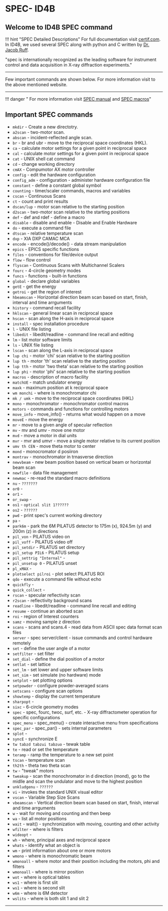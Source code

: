 # SPEC- ID4B


## Welcome to ID4B SPEC command

!!! hint "SPEC Detailed Descriptions"
    For full documentation visit [certif.com](https://certif.com/).
    In ID4B, we used several SPEC along with python and C written by [Dr. Jacob Ruff](https://www.chess.cornell.edu/about/staff-directory/jacob-ruff).


"spec is internationally recognized as the leading software for instrument control and data acquisition in X-ray diffraction experiments."

---
Few important commands are shown below. For more information visit to the above mentioned website.

---
!!! danger " For more information visit [SPEC manual](https://certif.com/) and [SPEC macros](http://127.0.0.1:8000/SPEC_macros/)"

## Important SPEC commands 

* `mkdir` - Create a new directotry.
* `a2scan` - two-motor scan.
* `abscan` - incident-reflected angle scan.
* `br` - br and ubr - move to the reciprocal space coordinates (HKL).
* `ca` 			- calculate motor settings for a given point in reciprocal space
* `cal` 			- calculate motor settings for a given point in reciprocal space
* `cat` 			- UNIX shell cat command
* `cd` 			- change working directory
* `cmAX` 		- Compumotor AX motor controller
* `config` 		- edit the hardware configuration
* `config_adm` 		- configuration - administer hardware configuration file
* `constant` 		- define a constant global symbol
* `counting` 		- timer/scaler commands, macros and variables
* `cscan` 		- Continuous Scans
* `ct` 			- count and print results
* `dscan/lup` 		- motor scan relative to the starting position
* `d2scan` 		- two-motor scan relative to the starting positions
* `def` 			- def and rdef - define a macro
* `disable` 		- disable and enable - Disable and Enable Hardware
* `do` 			- execute a command file
* `dtscan` 		- relative temperature scan
* `dxp` 			- XIA DXP CAMAC MCA
* `encode` 		- encode()/decode() - data stream manipulation
* `epics` 		- EPICS specific functions
* `files` 		- conventions for file/device output
* `flow` 		- flow control
* `flyscan` 		- Continuous Scans with Multichannel Scalers
* `fourc` 		- 4-circle geometry modes
* `funcs` 		- functions - built-in functions
* `global` 		- declare global variables
* `getE`        - get the energy
* `getroi`      - get the region of interest
* `hbeamscan`   - Horizontal direction beam scan based on start, finish, interval and time arrguments
* `history` 		- command recall facility
* `hklscan` 		- general linear scan in reciprocal space
* `hscan` 		- scan along the H-axis in reciprocal space
* `install` 		- spec installation procedure
* `l` 			- UNIX file listing
* `libedit` 		- libedit/readline - command line recall and editing
* `lm` 			- list motor software limits
* `ls` 			- UNIX file listing
* `lscan` 		- scan along the L-axis in reciprocal space
* `lup chi`     - motor 'chi' scan relative to the starting position
* `lup th`      - motor 'th' scan relative to the starting position
* `lup tth`     - motor 'two theta' scan relative to the starting position
* `lup phi`     - motor 'phi' scan relative to the starting position
* `macros` 		- description of macro facility
* `matchUE` 		- match undulator energy
* `maxk`        - maximum position at k reciprocal space
* `wm monchi`      - where is monochromator  chi  
* `mk / umk` 		- move to the reciprocal space coordinates (HKL)
* `mono` 		- monochromator - monochromator control macros
* `motors` 		- commands and functions for controlling motors
* `move_info` 		- move_info() - returns what would happen on a move
* `moveE`       - move the energy 
* `mr` 			- move to a given angle of specular reflection
* `mv` 			- mv and umv - move one motor
* `mvd` 			- move a motor in dial units
* `mvr` 			- mvr and umvr - move a single motor relative to its current position
* `umv th CEN`      - move theta motor to center
* `mond`            - monocromator d posiiron
* `montrav`         - monochromator in trnasverse direction
* `newvbeam`        - new beam position based on vertical beam or horizontal beam scan
* `newfile` 		- data file management
* `newmac` 		- re-read the standard macro definitions
* `nu`          - `???????`
* `or0`          - 
* `or1`         - 
* `or_swap`     - 
* `os1`         - `optical slit 1??????`
* `os2`         - `??????`
* `pwd` 		- print spec's current working directory
* `pa`          - 
* `park6m`      - park the 6M PILATUS detector to 175m (x), 924.5m (y) and 200m (z) in  directions
* `pil_von`     - PILATUS video on  
* `pil_voff`    - PILATUS video off
* `pil_setdir`  - PILATUS set directory
* `pil_setup PIL6`  - PILATUS setup 
* `pil_settrig "Internal"`  -
* `pil_unsetup 0`   - PILATUS unset 
* `pl_xMAX`     -
* `plotselect pilroi`   - plot select PILATUS ROI
* `qdo` 		- execute a command file without echo
* `quickfly`    -
* `quick_collect`   -  
* `rscan` 		- specular reflectivity scan
* `r2scan` 		- reflectivity background scans
* `readline` 		- libedit/readline - command line recall and editing
* `resume` 		- continue an aborted scan
* `roi` 		- region of Interest counters
* `samz`        - moving sample z direction
* `scans` 		- scans and scans.4 - read data from ASCII spec data format scan files
* `server` 		- spec server/client - issue commands and control hardware remotely
* `set` 		- define the user angle of a motor
* `setfilter`   - set filter
* `set_dial` 		- define the dial position of a motor
* `setlat`      - set lattice
* `set_lm` 		- set lower and upper software limits
* `set_sim` 		- set simulate (no hardware) mode
* `setplot` 		- set plotting options
* `setpowder` 		- configure powder-averaged scans
* `setscans` 		- configure scan options
* `showtemp` 		- display the current temperature
* `sharpopt`        - 
* `sixc` 		- 6-circle geometry modes
* `spec` 		- spec, fourc, twoc, surf, etc. - X-ray diffractometer operation for specific configurations
* `spec_menu` 		- spec_menu() - create interactive menu from specifications
* `spec_par` 		- spec_par() - sets internal parameters
* `splot`       - 
* `syncE`       - synchronize E
* `tw tabzd tabzui tabzuo` -    tewak table 
* `te` 			- read or set the temperature
* `teramp` 		- ramp the temperature to a new set point
* `tscan` 		- temperature scan
* `th2th`       - theta two theta scan
* `tw` 			- "tweak" motors
* `tweakup` 	- scan the monochromator in d direction (mond), go to the midlle and scan the undulator and move to the highest position
* `unkludgenu`  - `??????`
* `vi` 			- invokes the standard UNIX visual editor
* `vscan` 		- Variable Step Size Scans
* `vbeamscan` 	- Vertical direction beam scan based on start, finish, interval and time arrguments
* `w` 			- wait for moving and counting and then beep
* `wa` 			- list all motor positions
* `wait` 		- wait() - synchronization with moving, counting and other activity
* `wfilter`     - where is filters
* `wideopt`     - 
* `wh` 			- where, principal axes and reciprocal space
* `whats` 		- identify what an object is
* `wm` 			- print information about one or more motors
* `wmono`       - where is monochromatic beam
* `wmonoall`    - where motor and their position including the motors, phi and filters 
* `wmonoall`    - where is mirror position
* `wot`         - where is optical tables
* `ws1`         - where is first slit
* `ws1`         - where is second slit
* `w6m`         - where is 6M detector
* `wslits`      - where is both slit 1 and slit 2

---